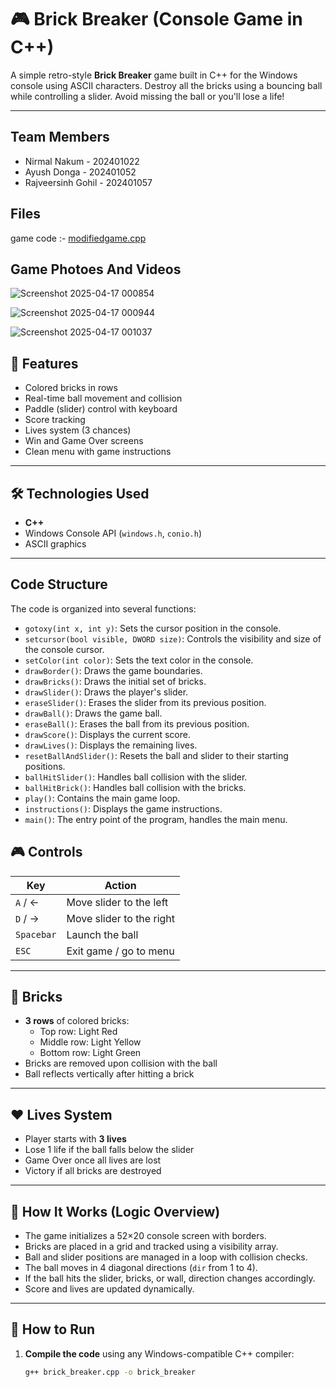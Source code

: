 # 🎮 Brick Breaker (Console Game in C++)

A simple retro-style **Brick Breaker** game built in C++ for the Windows console using ASCII characters. Destroy all the bricks using a bouncing ball while controlling a slider. Avoid missing the ball or you'll lose a life!

---

## Team Members

* Nirmal Nakum - 202401022
* Ayush Donga - 202401052
* Rajveersinh Gohil - 202401057

 ## Files
 game code :- [modifiedgame.cpp](./modifiedgame.cpp)

 ## Game Photoes And Videos

![Screenshot 2025-04-17 000854](https://github.com/user-attachments/assets/e4166e64-bd24-4329-809b-d647de9fe8fc)

![Screenshot 2025-04-17 000944](https://github.com/user-attachments/assets/6b7d7279-eba7-4f1a-b823-87ac0d701804)

![Screenshot 2025-04-17 001037](https://github.com/user-attachments/assets/e7055db9-37bf-492f-b706-fdd186589144)




## 📌 Features

- Colored bricks in rows
- Real-time ball movement and collision
- Paddle (slider) control with keyboard
- Score tracking
- Lives system (3 chances)
- Win and Game Over screens
- Clean menu with game instructions

---

## 🛠️ Technologies Used

- **C++**
- Windows Console API (`windows.h`, `conio.h`)
- ASCII graphics

---

## Code Structure

The code is organized into several functions:

-   `gotoxy(int x, int y)`: Sets the cursor position in the console.
-   `setcursor(bool visible, DWORD size)`: Controls the visibility and size of the console cursor.
-   `setColor(int color)`: Sets the text color in the console.
-   `drawBorder()`: Draws the game boundaries.
-   `drawBricks()`: Draws the initial set of bricks.
-   `drawSlider()`: Draws the player's slider.
-   `eraseSlider()`: Erases the slider from its previous position.
-   `drawBall()`: Draws the game ball.
-   `eraseBall()`: Erases the ball from its previous position.
-   `drawScore()`: Displays the current score.
-   `drawLives()`: Displays the remaining lives.
-   `resetBallAndSlider()`: Resets the ball and slider to their starting positions.
-   `ballHitSlider()`: Handles ball collision with the slider.
-   `ballHitBrick()`: Handles ball collision with the bricks.
-   `play()`: Contains the main game loop.
-   `instructions()`: Displays the game instructions.
-   `main()`: The entry point of the program, handles the main menu.

## 🎮 Controls

| Key        | Action                         |
|------------|--------------------------------|
| `A` / ←    | Move slider to the left        |
| `D` / →    | Move slider to the right       |
| `Spacebar` | Launch the ball                |
| `ESC`      | Exit game / go to menu         |

---

## 🧱 Bricks

- **3 rows** of colored bricks:
  - Top row: Light Red
  - Middle row: Light Yellow
  - Bottom row: Light Green
- Bricks are removed upon collision with the ball
- Ball reflects vertically after hitting a brick

---

## ❤️ Lives System

- Player starts with **3 lives**
- Lose 1 life if the ball falls below the slider
- Game Over once all lives are lost
- Victory if all bricks are destroyed

---

## 🧠 How It Works (Logic Overview)

- The game initializes a 52×20 console screen with borders.
- Bricks are placed in a grid and tracked using a visibility array.
- Ball and slider positions are managed in a loop with collision checks.
- The ball moves in 4 diagonal directions (`dir` from 1 to 4).
- If the ball hits the slider, bricks, or wall, direction changes accordingly.
- Score and lives are updated dynamically.

---

## 🚀 How to Run

1. **Compile the code** using any Windows-compatible C++ compiler:
   ```bash
   g++ brick_breaker.cpp -o brick_breaker
